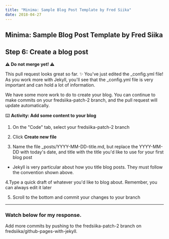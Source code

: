 ```yaml
---
title: "Minima: Sample Blog Post Template by Fred Siika"
date: 2018-04-27
---
```


## Minima: Sample Blog Post Template by Fred Siika

## Step 6: Create a blog post
**⚠️ Do not merge yet! ⚠️**

This pull request looks great so far. ✨ You've just edited the _config.yml file! As you work more with Jekyll, you'll see that the _config.yml file is very important and can hold a lot of information.

We have some more work to do to create your blog. You can continue to make commits on your fredsiika-patch-2 branch, and the pull request will update automatically.

⌨️ **Activity: Add some content to your blog**
  1. On the "Code" tab, select your fredsiika-patch-2 branch

  2. Click **Create new file**

  3. Name the file _posts/YYYY-MM-DD-title.md, but replace the YYYY-MM-DD with today's date, and title with the title you'd like to use for your first blog post

  - Jekyll is very particular about how you title blog posts. They must follow the convention shown above.

  4.Type a quick draft of whatever you'd like to blog about. Remember, you can always edit it later

  5. Scroll to the bottom and commit your changes to your branch
  
  ---
  ### Watch below for my response. 
  
  Add more commits by pushing to the fredsiika-patch-2 branch on fredsiika/github-pages-with-jekyll.

